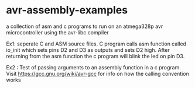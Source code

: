 # avr-assembly-examples
a collection of asm and c programs to run on an atmega328p avr microcontroller using the avr-libc compiler

Ex1: seperate C and ASM source files. C program calls asm function called io_init which sets pins D2 and D3 as outputs and sets D2 high. 
After returning from the asm function the c program will blink the led on pin D3.

Ex2 : Test of passing arguments to an assembly function in a c program. Visit https://gcc.gnu.org/wiki/avr-gcc for info on how the 
calling convention works
